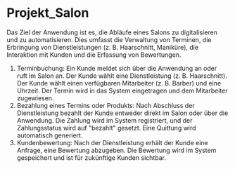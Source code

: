 # Projekt_Salon
Das Ziel der Anwendung ist es, die Abläufe eines Salons zu digitalisieren und zu automatisieren. Dies umfasst die Verwaltung von Terminen, die Erbringung von Dienstleistungen (z. B. Haarschnitt, Maniküre), die Interaktion mit Kunden und die Erfassung von Bewertungen.
1. Terminbuchung:
   Ein Kunde meldet sich über die Anwendung an oder ruft im Salon an.
   Der Kunde wählt eine Dienstleistung (z. B. Haarschnitt).
   Der Kunde wählt einen verfügbaren Mitarbeiter (z. B. Barber) und eine Uhrzeit.
   Der Termin wird in das System eingetragen und dem Mitarbeiter zugewiesen.
2. Bezahlung eines Termins oder Produkts:
   Nach Abschluss der Dienstleistung bezahlt der Kunde entweder direkt im Salon oder über die Anwendung.
   Die Zahlung wird im System registriert, und der Zahlungsstatus wird auf "bezahlt" gesetzt.
   Eine Quittung wird automatisch generiert.
3. Kundenbewertung:
   Nach der Dienstleistung erhält der Kunde eine Anfrage, eine Bewertung abzugeben.
   Die Bewertung wird im System gespeichert und ist für zukünftige Kunden sichtbar.